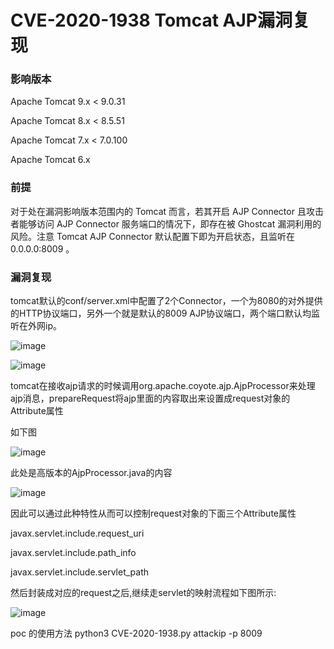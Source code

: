 # CVE-2020-1938 Tomcat AJP漏洞复现
### 影响版本
Apache Tomcat 9.x < 9.0.31

Apache Tomcat 8.x < 8.5.51

Apache Tomcat 7.x < 7.0.100

Apache Tomcat 6.x

### 前提
对于处在漏洞影响版本范围内的 Tomcat 而言，若其开启 AJP Connector 且攻击者能够访问 AJP Connector 服务端口的情况下，即存在被 Ghostcat 漏洞利用的风险。注意 Tomcat AJP Connector 默认配置下即为开启状态，且监听在 0.0.0.0:8009 。

### 漏洞复现

tomcat默认的conf/server.xml中配置了2个Connector，一个为8080的对外提供的HTTP协议端口，另外一个就是默认的8009 AJP协议端口，两个端口默认均监听在外网ip。

![image](https://github.com/user-attachments/assets/bfc9931d-708d-468c-8feb-7674e7e2dd86)


![image](https://github.com/user-attachments/assets/d82602c0-a15e-4b85-b81a-8fcadd3486de)


tomcat在接收ajp请求的时候调用org.apache.coyote.ajp.AjpProcessor来处理ajp消息，prepareRequest将ajp里面的内容取出来设置成request对象的Attribute属性

如下图

![image](https://github.com/user-attachments/assets/3fb77e46-6dec-4970-9fac-2272464130a2)

此处是高版本的AjpProcessor.java的内容

![image](https://github.com/user-attachments/assets/7b62636a-ce7d-4d4d-8af3-5fe6a050c4fc)

因此可以通过此种特性从而可以控制request对象的下面三个Attribute属性

javax.servlet.include.request_uri

javax.servlet.include.path_info

javax.servlet.include.servlet_path

然后封装成对应的request之后,继续走servlet的映射流程如下图所示:

![image](https://github.com/user-attachments/assets/8a27f943-2034-4492-a68f-c3fd6d41cf87)

poc 的使用方法 python3 CVE-2020-1938.py attackip -p 8009

